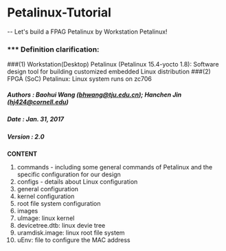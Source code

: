 # Petalinux-Tutorial
-- Let's build a FPAG Petalinux by Workstation Petalinux!
### *** Definition clarification:
###(1) Workstation(Desktop) Petalinux (Petalinux 15.4-yocto 1.8): Software design tool for building customized embedded Linux distribution
###(2) FPGA (SoC) Petalinux: Linux system runs on zc706

##### Authors : Baohui Wang (bhwang@tju.edu.cn); Hanchen Jin (hj424@cornell.edu)
##### Date    : Jan. 31, 2017
##### Version : 2.0

**CONTENT**
1. commands - including some general commands of Petalinux and the specific configuration for our design
2. configs - details about Linux configuration
  1. general configuration 
  2. kernel configuration
  3. root file system configuration   
3. images
  1. uImage: linux kernel 
  2. devicetree.dtb: linux devie tree
  3. uramdisk.image: linux root file system
  4. uEnv: file to configure the MAC address
